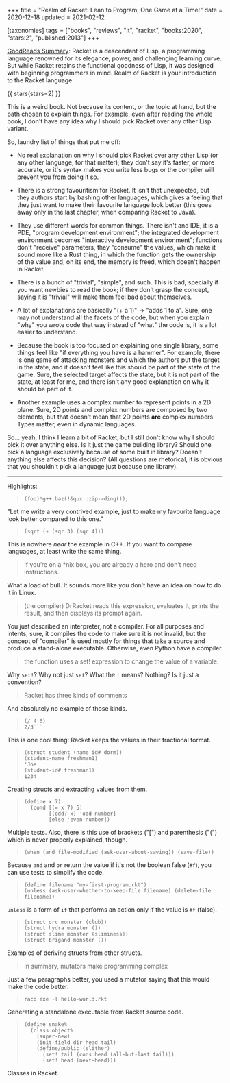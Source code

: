 +++
title = "Realm of Racket: Lean to Program, One Game at a Time!"
date = 2020-12-18
updated = 2021-02-12

[taxonomies]
tags = ["books", "reviews", "it", "racket", "books:2020", "stars:2",
"published:2013"]
+++

[GoodReads Summary](https://www.goodreads.com/book/show/17153511-realm-of-racket):
Racket is a descendant of Lisp, a programming
language renowned for its elegance, power, and challenging learning
curve. But while Racket retains the functional goodness of Lisp, it
was designed with beginning programmers in mind. Realm of Racket is
your introduction to the Racket language.

<!-- more -->

{{ stars(stars=2) }}

This is a weird book. Not because its content, or the topic at hand,
but the path chosen to explain things. For example, even after reading
the whole book, I don't have any idea why I should pick Racket over
any other Lisp variant.

So, laundry list of things that put me off:

- No real explanation on why I should pick Racket over any other Lisp
  (or any other language, for that matter); they don't say it's faster,
  or more accurate, or it's syntax makes you write less bugs or the
  compiler will prevent you from doing it so.

- There is a strong favouritism for Racket. It isn't that unexpected,
  but they authors start by bashing other languages, which gives a
  feeling that they just want to make their favourite language look
  better (this goes away only in the last chapter, when comparing Racket
  to Java).

- They use different words for common things. There isn't and IDE, it
  is a PDE, "program development environment"; the integrated
  development environment becomes "interactive development
  environment"; functions don't "receive" parameters, they "consume"
  the values, which make it sound more like a Rust thing, in which the
  function gets the ownership of the value and, on its end, the memory
  is freed, which doesn't happen in Racket.

- There is a bunch of "trivial", "simple", and such. This is bad,
  specially if you want newbies to read the book; if they don't grasp
  the concept, saying it is "trivial" will make them feel bad about
  themselves.

- A lot of explanations are basically "(+ a 1)" -> "adds 1 to
  a". Sure, one may not understand all the facets of the code, but
  when you explain "why" you wrote code that way instead of "what" the
  code is, it is a lot easier to understand.

- Because the book is too focused on explaining one single library,
  some things feel like "if everything you have is a hammer". For
  example, there is one game of attacking monsters and which the
  authors put the target in the state, and it doesn't feel like this
  should be part of the state of the game. Sure, the selected target
  affects the state, but it is not part of the state, at least for me,
  and there isn't any good explanation on why it should be part of it.

- Another example uses a complex number to represent points in a 2D
  plane. Sure, 2D points and complex numbers are composed by two
  elements, but that doesn't mean that 2D points **are** complex
  numbers. Types matter, even in dynamic languages.

So... yeah, I think I learn a bit of Racket, but I still don't know
why I should pick it over anything else. Is it just the game building
library? Should one pick a language exclusively because of some built
in library? Doesn't anything else affects this decision? (All
questions are rhetorical, it is obvious that you shouldn't pick a
language just because one library).

---

Highlights:

> `(foo)*g++.baz(!&qux::zip->ding());`

"Let me write a very contrived example, just to make my favourite
language look better compared to this one."

> `(sqrt (+ (sqr 3) (sqr 4)))`

This is nowhere _near_ the example in C++. If you want to compare
languages, at least write the same thing.

> If you’re on a *nix box, you are already a hero and don’t need instructions.

What a load of bull. It sounds more like you don't have an idea on how
to do it in Linux.

> (the compiler) DrRacket reads this expression, evaluates it,
> prints the result, and then displays its prompt again.

You just described an interpreter, not a compiler. For all purposes
and intents, sure, it compiles the code to make sure it is not
invalid, but the concept of "compiler" is used mostly for things that
take a source and produce a stand-alone executable. Otherwise, even
Python have a compiler.

>  the function uses a set! expression to change the value of a
>  variable.

Why `set!`? Why not just `set`? What the `!` means? Nothing? Is it
just a convention?

>  Racket has three kinds of comments 

And absolutely no example of those kinds.

> ``` 
> (/ 4 6)
> 2/3```

This is one cool thing: Racket keeps the values in their fractional
format.

> ```
> (struct student (name id# dorm))
> (student-name freshman1)
> 'Joe
> (student-id# freshman1)
> 1234
> ```

Creating structs and extracting values from them.

> ```
> (define x 7)
>   (cond [(= x 7) 5]
>         [(odd? x) 'odd-number]
>         [else 'even-number])
> ```

Multiple tests. Also, there is this use of brackets ("[") and
parenthesis ("(") which is never properly explained, though.

> ```
> (when (and file-modified (ask-user-about-saving)) (save-file))
> ```

Because `and` and `or` return the value if it's not the boolean false
(`#f`), you can use tests to simplify the code.

> ```
> (define filename "my-first-program.rkt")
> (unless (ask-user-whether-to-keep-file filename) (delete-file filename))
> ```

`unless` is a form of `if` that performs an action only if the value
is `#f` (false).

> ```
> (struct orc monster (club))
> (struct hydra monster ())
> (struct slime monster (sliminess))
> (struct brigand monster ())
> ```

Examples of deriving structs from other structs.

>  In summary, mutators make programming complex 

Just a few paragraphs better, you used a mutator saying that this
would make the code better.

>  `raco exe -l hello-world.rkt`

Generating a standalone executable from Racket source code.

> ```
> (define snake%
>   (class object%
>     (super-new)
>     (init-field dir head tail)
>     (define/public (slither)
>       (set! tail (cons head (all-but-last tail)))
>       (set! head (next-head)))
> ```

Classes in Racket.
